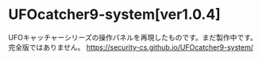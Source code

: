 # UFOcatcher9-system[ver1.0.4]
UFOキャッチャーシリーズの操作パネルを再現したものです。まだ製作中です。完全版ではありません。
https://security-cs.github.io/UFOcatcher9-system/
